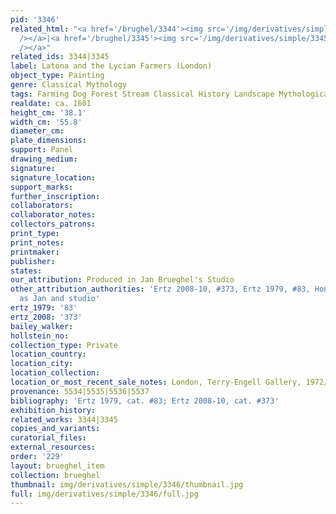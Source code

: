 ```yaml
---
pid: '3346'
related_html: "<a href='/brughel/3344'><img src='/img/derivatives/simple/3344/thumbnail.jpg'
  /></a>|<a href='/brughel/3345'><img src='/img/derivatives/simple/3345/thumbnail.jpg'
  /></a>"
related_ids: 3344|3345
label: Latona and the Lycian Farmers (London)
object_type: Painting
genre: Classical Mythology
tags: Farming Dog Forest Stream Classical History Landscape Mythological
realdate: ca. 1601
height_cm: '38.1'
width_cm: '55.8'
diameter_cm: 
plate_dimensions: 
support: Panel
drawing_medium: 
signature: 
signature_location: 
support_marks: 
further_inscription: 
collaborators: 
collaborator_notes: 
collectors_patrons: 
print_type: 
print_notes: 
printmaker: 
publisher: 
states: 
our_attribution: Produced in Jan Brueghel's Studio
other_attribution_authorities: 'Ertz 2008-10, #373, Ertz 1979, #83, Honig database
  as Jan and studio'
ertz_1979: '83'
ertz_2008: '373'
bailey_walker: 
hollstein_no: 
collection_type: Private
location_country: 
location_city: 
location_collection: 
location_or_most_recent_sale_notes: London, Terry-Engell Gallery, 1972/3
provenance: 5534|5535|5536|5537
bibliography: 'Ertz 1979, cat. #83; Ertz 2008-10, cat. #373'
exhibition_history: 
related_works: 3344|3345
copies_and_variants: 
curatorial_files: 
external_resources: 
order: '229'
layout: brueghel_item
collection: brueghel
thumbnail: img/derivatives/simple/3346/thumbnail.jpg
full: img/derivatives/simple/3346/full.jpg
---
```

